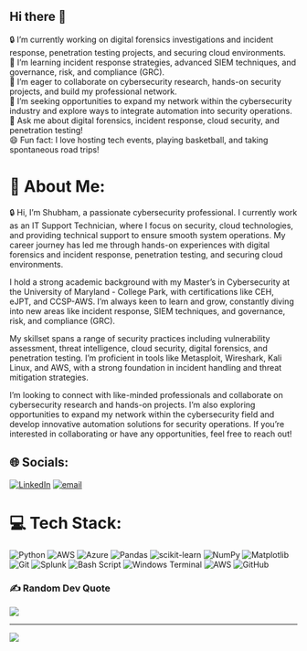 ## Hi there 👋
🔒 I’m currently working on digital forensics investigations and incident response, penetration testing projects, and securing cloud environments.<br/>
🌱 I’m learning incident response strategies, advanced SIEM techniques, and governance, risk, and compliance (GRC).<br/>
👯 I’m eager to collaborate on cybersecurity research, hands-on security projects, and build my professional network.<br/>
🤔 I’m seeking opportunities to expand my network within the cybersecurity industry and explore ways to integrate automation into security operations.<br/>
💬 Ask me about digital forensics, incident response, cloud security, and penetration testing!<br/>
😄 Fun fact: I love hosting tech events, playing basketball, and taking spontaneous road trips!<br/> 

# 💫 About Me:
🔒 Hi, I’m Shubham, a passionate cybersecurity professional. I currently work as an IT Support Technician, where I focus on security, cloud technologies, and providing technical support to ensure smooth system operations. My career journey has led me through hands-on experiences with digital forensics and incident response, penetration testing, and securing cloud environments.

I hold a strong academic background with my Master’s in Cybersecurity at the University of Maryland - College Park, with certifications like CEH, eJPT, and CCSP-AWS. I’m always keen to learn and grow, constantly diving into new areas like incident response, SIEM techniques, and governance, risk, and compliance (GRC).

My skillset spans a range of security practices including vulnerability assessment, threat intelligence, cloud security, digital forensics, and penetration testing. I’m proficient in tools like Metasploit, Wireshark, Kali Linux, and AWS, with a strong foundation in incident handling and threat mitigation strategies.

I’m looking to connect with like-minded professionals and collaborate on cybersecurity research and hands-on projects. I’m also exploring opportunities to expand my network within the cybersecurity field and develop innovative automation solutions for security operations. If you’re interested in collaborating or have any opportunities, feel free to reach out! <br>


## 🌐 Socials:
[![LinkedIn](https://img.shields.io/badge/LinkedIn-%230077B5.svg?logo=linkedin&logoColor=white)](https://linkedin.com/in/https://www.linkedin.com/in/shubhampaikrao/) [![email](https://img.shields.io/badge/Email-D14836?logo=gmail&logoColor=white)](mailto:shubhampaikrao20@gmail.com) 

# 💻 Tech Stack:
![Python](https://img.shields.io/badge/python-3670A0?style=for-the-badge&logo=python&logoColor=ffdd54) ![AWS](https://img.shields.io/badge/AWS-%23FF9900.svg?style=for-the-badge&logo=amazon-aws&logoColor=white) ![Azure](https://img.shields.io/badge/azure-%230072C6.svg?style=for-the-badge&logo=microsoftazure&logoColor=white) ![Pandas](https://img.shields.io/badge/pandas-%23150458.svg?style=for-the-badge&logo=pandas&logoColor=white) ![scikit-learn](https://img.shields.io/badge/scikit--learn-%23F7931E.svg?style=for-the-badge&logo=scikit-learn&logoColor=white) ![NumPy](https://img.shields.io/badge/numpy-%23013243.svg?style=for-the-badge&logo=numpy&logoColor=white) ![Matplotlib](https://img.shields.io/badge/Matplotlib-%23ffffff.svg?style=for-the-badge&logo=Matplotlib&logoColor=black) ![Git](https://img.shields.io/badge/git-%23F05033.svg?style=for-the-badge&logo=git&logoColor=white) ![Splunk](https://img.shields.io/badge/splunk-%23000000.svg?style=for-the-badge&logo=splunk&logoColor=white) ![Bash Script](https://img.shields.io/badge/bash_script-%23121011.svg?style=for-the-badge&logo=gnu-bash&logoColor=white) ![Windows Terminal](https://img.shields.io/badge/Windows%20Terminal-%234D4D4D.svg?style=for-the-badge&logo=windows-terminal&logoColor=white) ![AWS](https://img.shields.io/badge/AWS-%23FF9900.svg?style=for-the-badge&logo=amazon-aws&logoColor=white) ![GitHub](https://img.shields.io/badge/github-%23121011.svg?style=for-the-badge&logo=github&logoColor=white) 



### ✍️ Random Dev Quote
![](https://quotes-github-readme.vercel.app/api?type=horizontal&theme=radical)

---
[![](https://visitcount.itsvg.in/api?id=Shubhammm10&icon=0&color=0)](https://visitcount.itsvg.in)

<!-- Proudly created with GPRM ( https://gprm.itsvg.in ) -->
